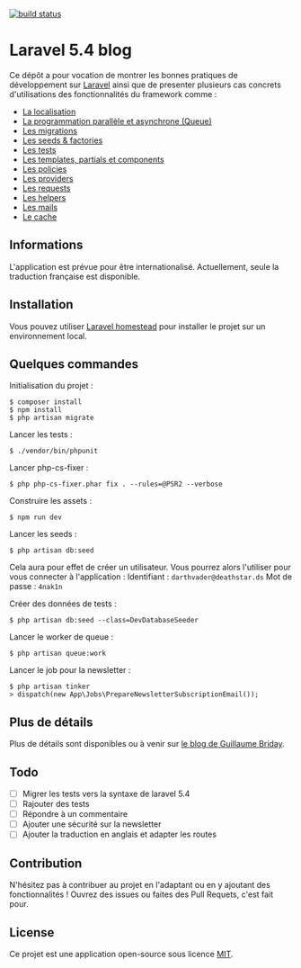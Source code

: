 [![build status](https://gitlab.com/guillaumebriday/laravel-blog/badges/master/build.svg)](https://gitlab.com/guillaumebriday/laravel-blog/commits/master)

# Laravel 5.4 blog

Ce dépôt a pour vocation de montrer les bonnes pratiques de développement sur [Laravel](http://laravel.com/) ainsi que de presenter plusieurs cas concrets d'utilisations des fonctionnalités du framework comme :

- [La localisation](https://laravel.com/docs/5.4/localization)
- [La programmation parallèle et asynchrone (Queue)](https://laravel.com/docs/5.4/queues)
- [Les migrations](https://laravel.com/docs/5.4/migrations)
- [Les seeds & factories](https://laravel.com/docs/5.4/seeding)
- [Les tests](https://laravel.com/docs/5.4/testing)
- [Les templates, partials et components](https://laravel.com/docs/5.4/blade)
- [Les policies](https://laravel.com/docs/5.4/authorization)
- [Les providers](https://laravel.com/docs/5.4/providers)
- [Les requests](https://laravel.com/docs/5.4/validation#form-request-validation)
- [Les helpers](https://laravel.com/docs/5.4/helpers)
- [Les mails](https://laravel.com/docs/5.4/mail)
- [Le cache](https://laravel.com/docs/5.4/cache)

## Informations

L'application est prévue pour être internationalisé. Actuellement, seule la traduction française est disponible.

## Installation

Vous pouvez utiliser [Laravel homestead](https://laravel.com/docs/5.4/homestead) pour installer le projet sur un environnement local.

## Quelques commandes

Initialisation du projet :
```
$ composer install
$ npm install
$ php artisan migrate
```

Lancer les tests :
```
$ ./vendor/bin/phpunit
```

Lancer php-cs-fixer :
```
$ php php-cs-fixer.phar fix . --rules=@PSR2 --verbose
```

Construire les assets :
```
$ npm run dev
```

Lancer les seeds :
```
$ php artisan db:seed
```

Cela aura pour effet de créer un utilisateur. Vous pourrez alors l'utiliser pour vous connecter à l'application :
Identifiant : ```darthvader@deathstar.ds```
Mot de passe : ```4nak1n```

Créer des données de tests :
```
$ php artisan db:seed --class=DevDatabaseSeeder
```

Lancer le worker de queue :
```
$ php artisan queue:work
```

Lancer le job pour la newsletter :
```
$ php artisan tinker
> dispatch(new App\Jobs\PrepareNewsletterSubscriptionEmail());
```

## Plus de détails

Plus de détails sont disponibles ou à venir sur [le blog de Guillaume Briday](https://blog.guillaumebriday.fr).

## Todo

- [ ] Migrer les tests vers la syntaxe de laravel 5.4
- [ ] Rajouter des tests
- [ ] Répondre à un commentaire
- [ ] Ajouter une sécurité sur la newsletter
- [ ] Ajouter la traduction en anglais et adapter les routes

## Contribution

N'hésitez pas à contribuer au projet en l'adaptant ou en y ajoutant des fonctionnalités ! Ouvrez des issues ou faites des Pull Requets, c'est fait pour.

## License

Ce projet est une application open-source sous licence [MIT](http://opensource.org/licenses/MIT).
